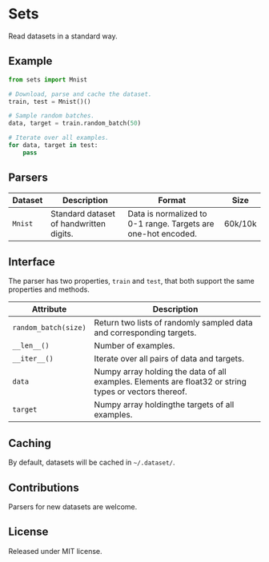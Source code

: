 Sets
====

Read datasets in a standard way.

Example
-------

```python
from sets import Mnist

# Download, parse and cache the dataset.
train, test = Mnist()()

# Sample random batches.
data, target = train.random_batch(50)

# Iterate over all examples.
for data, target in test:
    pass
```

Parsers
-------

| Dataset | Description | Format | Size |
| ------- | ----------- | ------ | ---- |
| `Mnist` | Standard dataset of handwritten digits. | Data is normalized to 0-1 range. Targets are one-hot encoded. | 60k/10k |

Interface
---------

The parser has two properties, `train` and `test`, that both support the same
properties and methods.

| Attribute | Description |
| --------- | ----------- |
| `random_batch(size)` | Return two lists of randomly sampled data and corresponding targets. |
| `__len__()` | Number of examples. |
| `__iter__()` | Iterate over all pairs of data and targets. |
| `data` | Numpy array holding the data of all examples. Elements are float32 or string types or vectors thereof. |
| `target` | Numpy array holdingthe targets of all examples. |

Caching
-------

By default, datasets will be cached in `~/.dataset/`.

Contributions
-------------

Parsers for new datasets are welcome.

License
-------

Released under MIT license.
